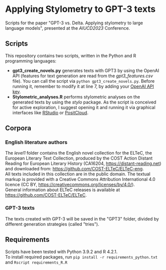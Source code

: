# Applying Stylometry to GPT-3 texts

Scripts for the paper "GPT-3 vs. Delta. Applying stylometry to large language models", presented at the *AIUCD2023* Conference.

## Scripts

This repository contains two scripts, written in the Python and R programming languages:  
- **gpt3_create_novels.py** generates texts with GPT3 by using the OpenAI API (features for text generation are read from the *gpt3_features.csv* file). You can call the script via `python gpt3_create_novels.py`. Before running it, remember to modify it at line 7, by adding your [OpenAI API key](https://openai.com/blog/openai-api).
- **Stylometric_analyses.R** performs stylometric analyses on the generated texts by using the *stylo* package. As the script is conceived for active exploration, I suggest opening it and running it via graphical interfaces like [RStudio](https://posit.co/download/rstudio-desktop/) or [PositCloud](https://posit.co/products/cloud/cloud/).

## Corpora

### English literature authors

The *level1* folder contains the English novel collection for the ELTeC, the European Literary Text Collection, produced by the COST Action Distant Reading for European Literary History (CA16204, https://distant-reading.net) and downloaded from: https://github.com/COST-ELTeC/ELTeC-eng.  
All texts included in this collection are in the public domain. The textual markup is provided with a Creative Commons Attribution International 4.0 licence (CC BY, https://creativecommons.org/licenses/by/4.0/).  
General information about ELTeC releases is available at https://github.com/COST-ELTeC/ELTeC.  

### GPT-3 texts

The texts created with GPT-3 will be saved in the "GPT3" folder, divided by different generation strategies (called "tries").  

## Requirements

Scripts have been tested with Python 3.9.2 and R 4.2.1.  
To install required packages, run `pip install -r requirements_python.txt` and `Rscript requirements_R.R`